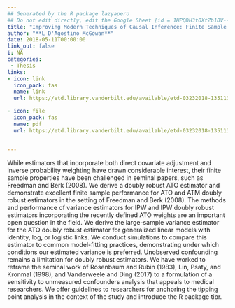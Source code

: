 ```yaml
---
## Generated by the R package lazyapero
## Do not edit directly, edit the Google Sheet [id = 1HPQDH3tOXtZb1DV--8wR9CKAzUz5aywWc2vM3OQ5SrU]
title: "Improving Modern Techniques of Causal Inference: Finite Sample Performance of ATM and ATO Doubly Robust Estimators, Variance Estimation for ATO Estimators, and Contextualized Tipping Point Sensitivity Analyses for Unmeasured Confounding"
author: "**L D'Agostino McGowan**"
date: 2018-05-11T00:00:00
link_out: false
i: NA
categories:
 - Thesis
links:
- icon: link
  icon_pack: fas
  name: link
  url: https://etd.library.vanderbilt.edu/available/etd-03232018-135113/unrestricted/dagostino-mcgowan.pdf

- icon: file
  icon_pack: fas
  name: pdf
  url: https://etd.library.vanderbilt.edu/available/etd-03232018-135113/unrestricted/dagostino-mcgowan.pdf


---
```


While estimators that incorporate both direct covariate adjustment and inverse probability weighting have drawn considerable interest, their finite sample properties have been challenged in seminal papers, such as Freedman and Berk (2008). We derive a doubly robust ATO estimator and demonstrate excellent finite sample performance for ATO and ATM doubly robust estimators in the setting of Freedman and Berk (2008). The methods and performance of variance estimators for IPW and IPW doubly robust estimators incorporating the recently defined ATO weights are an important open question in the field. We derive the large-sample variance estimator for the ATO doubly robust estimator for generalized linear models with identity, log, or logistic links. We conduct simulations to compare this estimator to common model-fitting practices, demonstrating under which conditions our estimated variance is preferred. Unobserved confounding remains a limitation for doubly robust estimators. We have worked to reframe the seminal work of Rosenbaum and Rubin (1983), Lin, Psaty, and Kronmal (1998), and Vanderweele and Ding (2017) to a formulation of a sensitivity to unmeasured confounders analysis that appeals to medical researchers. We offer guidelines to researchers for anchoring the tipping point analysis in the context of the study and introduce the R package tipr.

